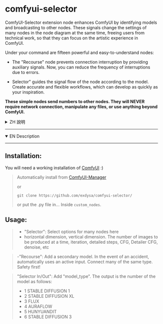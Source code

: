 # comfyui-selector


ComfyUI-Selector extension node enhances ComfyUI by identifying models and broadcasting to other nodes. These signals change the settings of many nodes in the node diagram at the same time, freeing users from technical work, so that they can focus on the artistic experience in ComfyUI.

Under your command are fifteen powerful and easy-to-understand nodes:

- The "Recourse" node prevents connection interruption by providing auxiliary signals. Now, you can reduce the frequency of interruptions due to errors.

- Selector" guides the signal flow of the node according to the model. Create accurate and flexible workflows, which can develop as quickly as your inspiration.

**These simple nodes send numbers to other nodes. They will NEVER require network connection, manipulate any files, or use anything beyond ComfyUI.**


<details>
<summary>
ZH 說明
<hr>
</summary>



ComfyUI-Selector擴充套件節點透過識別模型和向其他節點廣播設定來增強ComfyUI。 這些訊號在節點圖中同時更改了許多節點的設定，使使用者從技術工作中解放出來，這樣他們就可以專注於ComfyUI中的藝術體驗。

在您的指揮下，有十五個功能強大且易於理解的節點。 “Recourse”節點透過提供輔助訊號來防止連線中斷。 現在，您可以減少因錯誤而中斷工作的頻率。“Selector”根據模型指導節點的訊號流。 建立精確而靈活的工作流程，這些工作流程可以像您的靈感一樣快速發展。

**這個簡單的節點的任務是將數字傳遞給其他節點。 它永遠不會需要網際網路連線，操縱任何檔案，或使用ComfyUI以外的任何東西。**

感謝您的下載。 請期待它。

## Installation:

您將需要安裝[ComfyUI](https://github.com/comfyanonymous/ComfyUI) :)

> 自動安裝從[ComfyUI-Manager](https://github.com/ltdrdata/ComfyUI-Manager)
>
> or
>
>  ```git clone https://github.com/exdysa/comfyui-selector/```
>
> or
>
> 或將.py檔案放在...內 `custom_nodes`.

## Usage:

> “Selector” : 在這裡為許多節點選擇選項
> - 水平維度,  垂直維度.一次要製作的影象數量,迭代,詳細步驟,CFG, Detailer CFG, denoise...

> “Recourse” :在發生事故時新增二級模型
> - 活動自動用於每個輸入。 連線許多相同型別的。 安全第一！

> “Selector In/Out”: 添加 “model_type”. 輸出是模型的編號如下：
> - 1 STABLE DIFFUSION 1
> - 2 STABLE DIFFUSION XL
> - 3 FLUX
> - 4 AURAFLOW
> - 5 HUNYUANDIT
> - 6 STABLE DIFFUSION 3
> - 7 STABLE CASCADE-C
> - 8 STABLE CASCADE-B
</details>


<details open>
<summary>
EN Description
<hr>
</summary>

 ## Installation:

You will need a working installation of [ComfyUI](https://github.com/comfyanonymous/ComfyUI) :)

 > Automatically install from [ComfyUI-Manager](https://github.com/ltdrdata/ComfyUI-Manager)
 >
 > or
 >
 > ```git clone https://github.com/exdysa/comfyui-selector/```
 >
 > or
 > put the .py file in... Inside `custom_nodes`.

 ## Usage:

 > - "Selector": Select options for many nodes here
 > - horizontal dimension, vertical dimension. The number of images to be produced at a time, iteration, detailed steps, CFG, Detailer CFG, denoise, etc

 > -"Recourse": Add a secondary model.
 > In the event of an accident, automatically uses an active input. Connect many of the same type. Safety first!

> "Selector In/Out": Add "model_type". The output is the number of the model as follows:
> - 1 STABLE DIFFUSION 1
> - 2 STABLE DIFFUSION XL
> - 3 FLUX
> - 4 AURAFLOW
> - 5 HUNYUANDIT
> - 6 STABLE DIFFUSION 3

</details>

